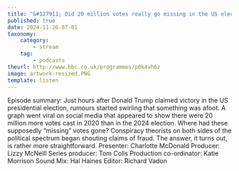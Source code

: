 ```yaml
---
title: "&#127911; Did 20 million votes really go missing in the US election?"
published: true
date: 2024-11-26-07-01
taxonomy:
    category:
        - stream
    tag:
        - podcasts
theurl: http://www.bbc.co.uk/programmes/p0k4vh6z
image: artwork-resized.PNG
template: listen
---
```


Episode summary: Just hours after Donald Trump claimed victory in the US presidential election, rumours started swirling that something was afoot. A graph went viral on social media that appeared to show there were 20 million more votes cast in 2020 than in the 2024 election. Where had these supposedly &ldquo;missing&rdquo; votes gone? Conspiracy theorists on both sides of the political spectrum began shouting claims of fraud. The answer, it turns out, is rather more straightforward. Presenter: Charlotte McDonald Producer: Lizzy McNeill Series producer: Tom Colls Production co-ordinator: Katie Morrison Sound Mix: Hal Haines Editor: Richard Vadon
